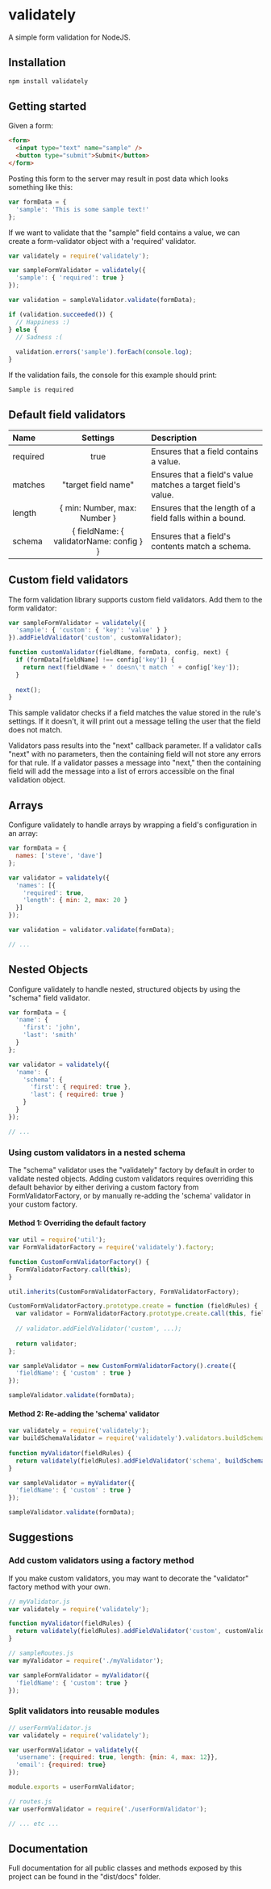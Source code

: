 # validately
A simple form validation for NodeJS. 

## Installation

```bash
npm install validately
```

## Getting started

Given a form: 

```html
<form>
  <input type="text" name="sample" />
  <button type="submit">Submit</button>
</form>
```

Posting this form to the server may result in post data which 
looks something like this: 

```js
var formData = {
  'sample': 'This is some sample text!'
};
```

If we want to validate that the "sample" field contains a value, 
we can create a form-validator object with a 'required' validator. 

```js
var validately = require('validately');

var sampleFormValidator = validately({
  'sample': { 'required': true }
});

var validation = sampleValidator.validate(formData);

if (validation.succeeded()) {
  // Happiness :)
} else {
  // Sadness :(
  
  validation.errors('sample').forEach(console.log);
}
```

If the validation fails, the console for this example should print: 

```sh
Sample is required
```

## Default field validators

| Name | Settings | Description |
|:--- |:---:|:--- |
| required | true | Ensures that a field contains a value. |
| matches | "target field name" | Ensures that a field's value matches a target field's value. |
| length | { min: Number, max: Number } | Ensures that the length of a field falls within a bound. |
| schema | { fieldName: { validatorName: config } } | Ensures that a field's contents match a schema. |

## Custom field validators

The form validation library supports custom field validators. 
Add them to the form validator: 

```js
var sampleFormValidator = validately({
  'sample': { 'custom': { 'key': 'value' } }
}).addFieldValidator('custom', customValidator);

function customValidator(fieldName, formData, config, next) {
  if (formData[fieldName] !== config['key']) {
    return next(fieldName + ' doesn\'t match ' + config['key']);
  }
  
  next();
}
```

This sample validator checks if a field matches the value stored 
in the rule's settings. If it doesn't, it will print out a message 
telling the user that the field does not match. 

Validators pass results into the "next" callback parameter. 
If a validator calls "next" with no parameters, then the containing 
field will not store any errors for that rule. If a validator passes 
a message into "next," then the containing field will add the 
message into a list of errors accessible on the final validation object. 

## Arrays

Configure validately to handle arrays by wrapping a field's configuration 
in an array: 

```js
var formData = {
  names: ['steve', 'dave']
};

var validator = validately({
  'names': [{
    'required': true,
    'length': { min: 2, max: 20 }
  }]
});

var validation = validator.validate(formData);

// ...
```

## Nested Objects

Configure validately to handle nested, structured objects by using the 
"schema" field validator. 

```js
var formData = {
  'name': {
    'first': 'john',
    'last': 'smith'
  }
};

var validator = validately({
  'name': {
    'schema': {
      'first': { required: true },
      'last': { required: true }
    }
  }
});

// ...
```

### Using custom validators in a nested schema

The "schema" validator uses the "validately" factory by default in order to 
validate nested objects. Adding custom validators requires overriding this 
default behavior by either deriving a custom factory from FormValidatorFactory, 
or by manually re-adding the 'schema' validator in your custom factory. 

#### Method 1: Overriding the default factory

```js
var util = require('util');
var FormValidatorFactory = require('validately').factory;

function CustomFormValidatorFactory() {
  FormValidatorFactory.call(this);
}

util.inherits(CustomFormValidatorFactory, FormValidatorFactory);

CustomFormValidatorFactory.prototype.create = function (fieldRules) {
  var validator = FormValidatorFactory.prototype.create.call(this, fieldRules);
  
  // validator.addFieldValidator('custom', ...);
  
  return validator;
};

var sampleValidator = new CustomFormValidatorFactory().create({
  'fieldName': { 'custom' : true }
});

sampleValidator.validate(formData);
```

#### Method 2: Re-adding the 'schema' validator

```js
var validately = require('validately');
var buildSchemaValidator = require('validately').validators.buildSchemaValidator;
 
function myValidator(fieldRules) {
  return validately(fieldRules).addFieldValidator('schema', buildSchemaValidator(myValidator));
}

var sampleValidator = myValidator({
  'fieldName': { 'custom' : true }
});

sampleValidator.validate(formData);
```

## Suggestions

### Add custom validators using a factory method

If you make custom validators, you may want to decorate the "validator" 
factory method with your own. 

```js
// myValidator.js
var validately = require('validately');

function myValidator(fieldRules) {
  return validately(fieldRules).addFieldValidator('custom', customValidator);
}
```

```js
// sampleRoutes.js
var myValidator = require('./myValidator');

var sampleFormValidator = myValidator({
  'fieldName': { 'custom': true }
});
```

### Split validators into reusable modules

```js
// userFormValidator.js
var validately = require('validately');

var userFormValidator = validately({
  'username': {required: true, length: {min: 4, max: 12}},
  'email': {required: true}
});

module.exports = userFormValidator;
```

```js
// routes.js
var userFormValidator = require('./userFormValidator');

// ... etc ...
```

## Documentation

Full documentation for all public classes and methods exposed by this 
project can be found in the "dist/docs" folder. 